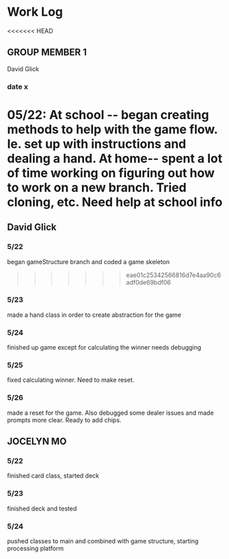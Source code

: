 # Work Log

<<<<<<< HEAD
## GROUP MEMBER 1
David Glick

### date x
05/22:
At school -- began creating methods to help with the game flow. Ie. set up with instructions and dealing a hand.
At home-- spent a lot of time working on figuring out how to work on a new branch. Tried cloning, etc. Need help at school
info
=======
## David Glick

### 5/22

began gameStructure branch and coded a game skeleton
>>>>>>> eae01c25342566816d7e4aa90c6adf0de69bdf06

### 5/23

made a hand class in order to create abstraction for the game

### 5/24

finished up game except for calculating the winner needs debugging

### 5/25

fixed calculating winner. Need to make reset.

### 5/26

made a reset for the game. Also debugged some dealer issues and made prompts more clear. Ready to add chips.


## JOCELYN MO

### 5/22

finished card class, started deck

### 5/23

finished deck and tested

### 5/24

pushed classes to main and combined with game structure, starting processing platform
